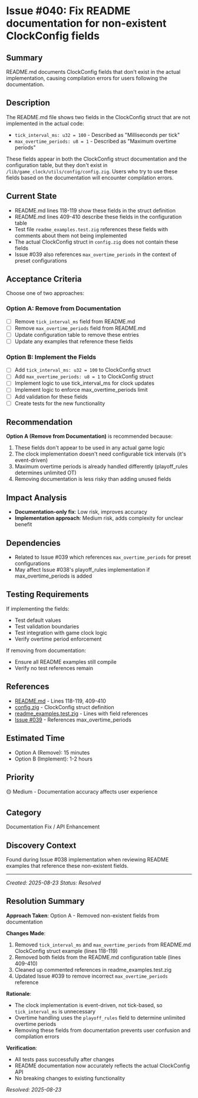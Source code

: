 # Issue #040: Fix README documentation for non-existent ClockConfig fields

## Summary
README.md documents ClockConfig fields that don't exist in the actual implementation, causing compilation errors for users following the documentation.

## Description
The README.md file shows two fields in the ClockConfig struct that are not implemented in the actual code:
- `tick_interval_ms: u32 = 100` - Described as "Milliseconds per tick"
- `max_overtime_periods: u8 = 1` - Described as "Maximum overtime periods"

These fields appear in both the ClockConfig struct documentation and the configuration table, but they don't exist in `/lib/game_clock/utils/config/config.zig`. Users who try to use these fields based on the documentation will encounter compilation errors.

## Current State
- README.md lines 118-119 show these fields in the struct definition
- README.md lines 409-410 describe these fields in the configuration table
- Test file `readme_examples.test.zig` references these fields with comments about them not being implemented
- The actual ClockConfig struct in `config.zig` does not contain these fields
- Issue #039 also references `max_overtime_periods` in the context of preset configurations

## Acceptance Criteria
Choose one of two approaches:

### Option A: Remove from Documentation
- [ ] Remove `tick_interval_ms` field from README.md
- [ ] Remove `max_overtime_periods` field from README.md
- [ ] Update configuration table to remove these entries
- [ ] Update any examples that reference these fields

### Option B: Implement the Fields
- [ ] Add `tick_interval_ms: u32 = 100` to ClockConfig struct
- [ ] Add `max_overtime_periods: u8 = 1` to ClockConfig struct
- [ ] Implement logic to use tick_interval_ms for clock updates
- [ ] Implement logic to enforce max_overtime_periods limit
- [ ] Add validation for these fields
- [ ] Create tests for the new functionality

## Recommendation
**Option A (Remove from Documentation)** is recommended because:
1. These fields don't appear to be used in any actual game logic
2. The clock implementation doesn't need configurable tick intervals (it's event-driven)
3. Maximum overtime periods is already handled differently (playoff_rules determines unlimited OT)
4. Removing documentation is less risky than adding unused fields

## Impact Analysis
- **Documentation-only fix**: Low risk, improves accuracy
- **Implementation approach**: Medium risk, adds complexity for unclear benefit

## Dependencies
- Related to Issue #039 which references `max_overtime_periods` for preset configurations
- May affect Issue #038's playoff_rules implementation if max_overtime_periods is added

## Testing Requirements
If implementing the fields:
- Test default values
- Test validation boundaries
- Test integration with game clock logic
- Verify overtime period enforcement

If removing from documentation:
- Ensure all README examples still compile
- Verify no test references remain

## References
- [README.md](/home/fisty/code/zig-nfl-clock/README.md) - Lines 118-119, 409-410
- [config.zig](/home/fisty/code/zig-nfl-clock/lib/game_clock/utils/config/config.zig) - ClockConfig struct definition
- [readme_examples.test.zig](/home/fisty/code/zig-nfl-clock/lib/game_clock/readme_examples.test.zig) - Lines with field references
- [Issue #039](039_implement_config_presets.md) - References max_overtime_periods

## Estimated Time
- Option A (Remove): 15 minutes
- Option B (Implement): 1-2 hours

## Priority
🟡 Medium - Documentation accuracy affects user experience

## Category
Documentation Fix / API Enhancement

## Discovery Context
Found during Issue #038 implementation when reviewing README examples that reference these non-existent fields.

---
*Created: 2025-08-23*
*Status: Resolved*

## Resolution Summary

**Approach Taken**: Option A - Removed non-existent fields from documentation

**Changes Made**:
1. Removed `tick_interval_ms` and `max_overtime_periods` from README.md ClockConfig struct example (lines 118-119)
2. Removed both fields from the README.md configuration table (lines 409-410)
3. Cleaned up commented references in readme_examples.test.zig 
4. Updated Issue #039 to remove incorrect `max_overtime_periods` reference

**Rationale**:
- The clock implementation is event-driven, not tick-based, so `tick_interval_ms` is unnecessary
- Overtime handling uses the `playoff_rules` field to determine unlimited overtime periods
- Removing these fields from documentation prevents user confusion and compilation errors

**Verification**:
- All tests pass successfully after changes
- README documentation now accurately reflects the actual ClockConfig API
- No breaking changes to existing functionality

*Resolved: 2025-08-23*